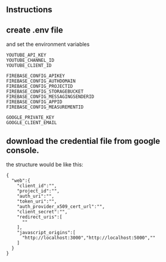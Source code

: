 ## Instructions
## create .env file

and set the environment variables
```
YOUTUBE_API_KEY
YOUTUBE_CHANNEL_ID
YOUTUBE_CLIENT_ID

FIREBASE_CONFIG_APIKEY
FIREBASE_CONFIG_AUTHDOMAIN
FIREBASE_CONFIG_PROJECTID
FIREBASE_CONFIG_STORAGEBUCKET
FIREBASE_CONFIG_MESSAGINGSENDERID
FIREBASE_CONFIG_APPID
FIREBASE_CONFIG_MEASUREMENTID

GOOGLE_PRIVATE_KEY
GOOGLE_CLIENT_EMAIL
```
## download the credential file from google console.
the structure would be like this:
```
{
  "web":{
    "client_id":"",
    "project_id":"",
    "auth_uri":"",
    "token_uri":"",
    "auth_provider_x509_cert_url":"",
    "client_secret":"",
    "redirect_uris":[
      ""
    ],
    "javascript_origins":[
      "http://localhost:3000","http://localhost:5000",""
    ]
  }
}
```
